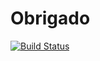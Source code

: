 # Obrigado
[![Build Status](https://travis-ci.org/wepdevs/obrigado.svg?branch=master)](https://travis-ci.org/wepdevs/obridago)
